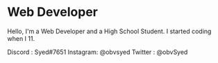 # Web Developer
Hello, I'm a Web Developer and a High School Student. I started coding when I 11.

Discord  : Syed#7651
Instagram: @obvsyed
Twitter  : @obvSyed
